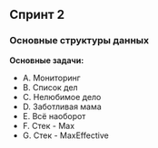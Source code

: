 ## Спринт 2
### Основные структуры данных
**Основные задачи:**
- A. Мониторинг
- B. Список дел
- C. Нелюбимое дело
- D. Заботливая мама
- E. Всё наоборот
- F. Стек - Max
- G. Стек - MaxEffective